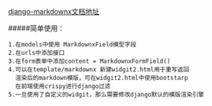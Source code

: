 [django-markdownx文档地址](https://neutronx.github.io/django-markdownx/)

#####简单使用：
```
1.在models中使用 MarkdownxField模型字段
2.在urls中添加接口
3.在form表单中添加content = MarkdownxFormField()
4.可以在template/markdownx 新建widgit2.html用于重写返回
  渲染后的markdown模版，可在widgit2.html中使用bootstarp
  在前端使用crispy进行django过滤
5.一旦使用了自定义的widgit，那么需要修改django默认的模版渲染引擎


```
